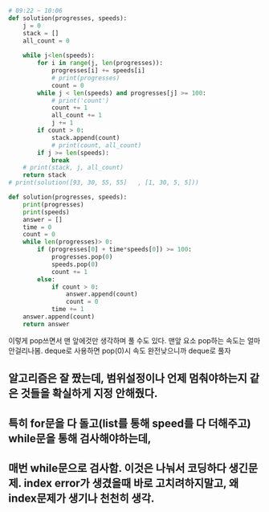 ```python
# 09:22 ~ 10:06
def solution(progresses, speeds):
    j = 0
    stack = []
    all_count = 0
    
    while j<len(speeds):
        for i in range(j, len(progresses)):
            progresses[i] += speeds[i]
            # print(progresses)
            count = 0
        while j < len(speeds) and progresses[j] >= 100:
            # print('count')
            count += 1
            all_count += 1
            j += 1
        if count > 0:
            stack.append(count)
            # print(count, all_count)
        if j >= len(speeds):
            break
    # print(stack, j, all_count)
    return stack
# print(solution([93, 30, 55, 55]	, [1, 30, 5, 5]))
```

```python
def solution(progresses, speeds):
    print(progresses)
    print(speeds)
    answer = []
    time = 0
    count = 0
    while len(progresses)> 0:
        if (progresses[0] + time*speeds[0]) >= 100:
            progresses.pop(0)
            speeds.pop(0)
            count += 1
        else:
            if count > 0:
                answer.append(count)
                count = 0
            time += 1
    answer.append(count)
    return answer
```    

이렇게 pop쓰면서 맨 앞에것만 생각하며 풀 수도 있다. 맨앞 요소 pop하는 속도는 얼마 안걸리나봄. deque로 사용하면 pop(0)시 속도 완전낮으니까 deque로 풀자
    
## 알고리즘은 잘 짰는데, 범위설정이나 언제 멈춰야하는지 같은 것들을 확실하게 지정 안해줬다.
## 특히 for문을 다 돌고(list를 통해 speed를 다 더해주고) while문을 통해 검사해야하는데,
## 매번 while문으로 검사함. 이것은 나눠서 코딩하다 생긴문제. index error가 생겼을때 바로 고치려하지말고, 왜 index문제가 생기나 천천히 생각.
